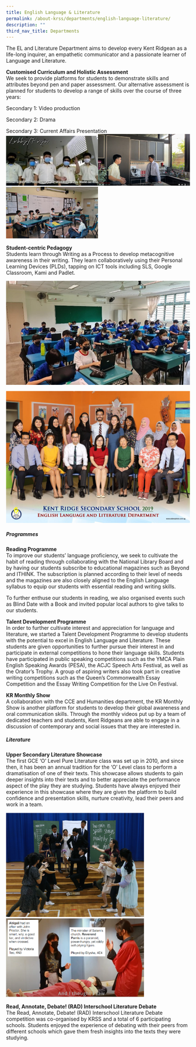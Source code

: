 ```yaml
---
title: English Language & Literature
permalink: /about-krss/departments/english-language-literature/
description: ""
third_nav_title: Departments
---
```

The EL and Literature Department aims to develop every Kent Ridgean as a life-long inquirer, an empathetic communicator and a passionate learner of Language and Literature.

**Customised Curriculum and Holistic Assessment**  
We seek to provide platforms for students to demonstrate skills and attributes beyond pen and paper assessment. Our alternative assessment is planned for students to develop a range of skills over the course of three years:

Secondary 1: Video production

Secondary 2: Drama

Secondary 3: Current Affairs Presentation
<img src="/images/EL1.jpg" style="width:50%"><img src="/images/EL2.png" style="width:50%">
<img src="/images/EL3.jpg" style="width:50%">


**Student-centric Pedagogy**  
Students learn through Writing as a Process to develop metacognitive awareness in their writing. They learn collaboratively using their Personal Learning Devices (PLDs), tapping on ICT tools including SLS, Google Classroom, Kami and Padlet.

![EL_4](/images/EL4.jpg)

![EL Dept](/images/english-language-and-literature-department-2-1024x731.jpg)

##### **Programmes**
**Reading Programme**  
To improve our students’ language proficiency, we seek to cultivate the habit of reading through collaborating with the National Library Board and by having our students subscribe to educational magazines such as Beyond and ITHINK. The subscription is planned according to their level of needs and the magazines are also closely aligned to the English Language syllabus to equip our students with essential reading and writing skills.

To further enthuse our students in reading, we also organised events such as Blind Date with a Book and invited popular local authors to give talks to our students.

**Talent Development Programme**  
In order to further cultivate interest and appreciation for language and literature, we started a Talent Development Programme to develop students with the potential to excel in English Language and Literature. These students are given opportunities to further pursue their interest in and participate in external competitions to hone their language skills. Students have participated in public speaking competitions such as the YMCA Plain English Speaking Awards (PESA), the ACJC Speech Arts Festival, as well as the Orator’s Trophy. A group of aspiring writers also took part in creative writing competitions such as the Queen’s Commonwealth Essay Competition and the Essay Writing Competition for the Live On Festival.

**KR Monthly Show**  
A collaboration with the CCE and Humanities department, the KR Monthly Show is another platform for students to develop their global awareness and oral communication skills. Through the monthly videos put up by a team of dedicated teachers and students, Kent Ridgeans are able to engage in a discussion of contemporary and social issues that they are interested in.

##### **Literature**

**Upper Secondary Literature Showcase**  
The first GCE ‘O’ Level Pure Literature class was set up in 2010, and since then, it has been an annual tradition for the ‘O’ Level class to perform a dramatisation of one of their texts. This showcase allows students to gain deeper insights into their texts and to better appreciate the performance aspect of the play they are studying. Students have always enjoyed their experience in this showcase where they are given the platform to build confidence and presentation skills, nurture creativity, lead their peers and work in a team.

<img src="/images/Lit%20Showcase%201.png" style="width:75%">
<img src="/images/Lit%20Showcase%202.png" style="width:75%">

**Read, Annotate, Debate! (RAD) Interschool Literature Debate**  
The Read, Annotate, Debate! (RAD) Interschool Literature Debate competition was co-organised by KRSS and a total of 6 participating schools. Students enjoyed the experience of debating with their peers from different schools which gave them fresh insights into the texts they were studying.